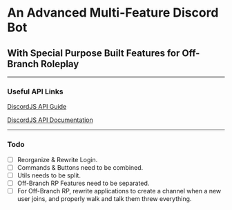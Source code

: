 # An Advanced Multi-Feature Discord Bot
## With Special Purpose Built Features for Off-Branch Roleplay

---

### Useful API Links
[DiscordJS API Guide](https://discordjs.guide/#before-you-begin)

[DiscordJS API Documentation](https://discord.js.org/#/docs/discord.js/main/general/welcome)

---

### Todo
- [ ] Reorganize & Rewrite Login.
- [ ] Commands & Buttons need to be combined.
- [ ] Utils needs to be split.
- [ ] Off-Branch RP Features need to be separated.
- [ ] For Off-Branch RP, rewrite applications to create a channel when a new user joins, and properly walk and talk them threw everything.